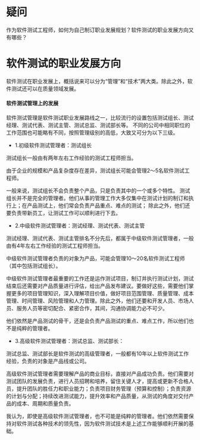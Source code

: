 # 疑问


作为软件测试工程师，如何为自己制订职业发展规划？软件测试的职业发展方向又有哪些？

# 软件测试的职业发展方向


软件测试在职业发展上，概括说来可以分为“管理”和“技术”两大类。除此之外，软件测试还可以在质量领域发展。

#### 软件测试管理上的发展


软件测试管理是软件测试职业发展路线之一，比较流行的设置包括测试组长、测试经理、测试代表、测试主管、测试总监、测试部长等。
不同的公司中相同职位的工作范围也可能略有不同，按照管理级别的高低，大致又可分为以下三级。


- 1.初级软件测试管理者：测试组长

测试组长一般由有两年左右工作经验的测试工程师担当。

由于企业的规模和产品复杂度存在差异，测试组长可能会管理2～5名软件测试工程师。

一般来说，测试组长不会负责整个产品，只是负责其中的一个或多个特性。
测试组长并不是完全的管理者。他们从事的管理工作大多仅集中在测试计划的制订和执行上；在产品测试上，他们常会负责产品重点、难点的测试；
除此之外，他们还要负责带新员工，让测试工作可以顺利进行下去。

- 2.中级软件测试管理者：测试经理、测试代表、测试主管

测试经理、测试代表、测试主管排名不分先后，都属于中级软件测试管理者，一般由有4年左右工作经验的测试工程师担当。

中级软件测试管理者负责的对象为产品，可能会管理10～20名软件测试工程师（其中包括测试组长）。

中级软件测试管理者最重要的工作还是运作测试项目，制订并执行测试计划，测试结束后还需要对产品质量进行评估，给出产品发布建议。要做好这些，需要他们掌握更多的项目管理知识，深入理解项目价值，做好项目范围管理、质量管理、成本管理、时间管理、风险管理和人力管理。除此之外，他们还要和开发人员、市场人员、服务人员等密切配合、紧密合作，其间，沟通协调能力必不可少。

他们依然是产品测试的骨干，还是会负责产品测试的重点、难点工作，所以他们也不是纯粹的管理者。

- 3.高级软件测试管理者：测试总监、测试部长：

测试总监、测试部长是软件测试的高级管理者，一般都有10年以上软件测试工作经验，负责的对象是产品线或公司。

高级软件测试管理者需要理解产品的商业目标，直接对产品成功负责。他们需要对测试团队的发展负责，进行人员招聘和培养，留住关键人才，提高或更新不合格人员，提升团队的胜任力和职业能力；负责项目财务管理（预算和控制）；负责资源的计划与分配；持续改进测试能力，提升效率和产品质量，从测试的角度对交付产品的成本、周期和质量负责。

我认为，即使是高级软件测试管理者，也不可能是纯粹的管理者。他们依然需要保持对软件测试各种技术的领先性，因为软件测试技术是上述工作能够顺利开展的基础。

